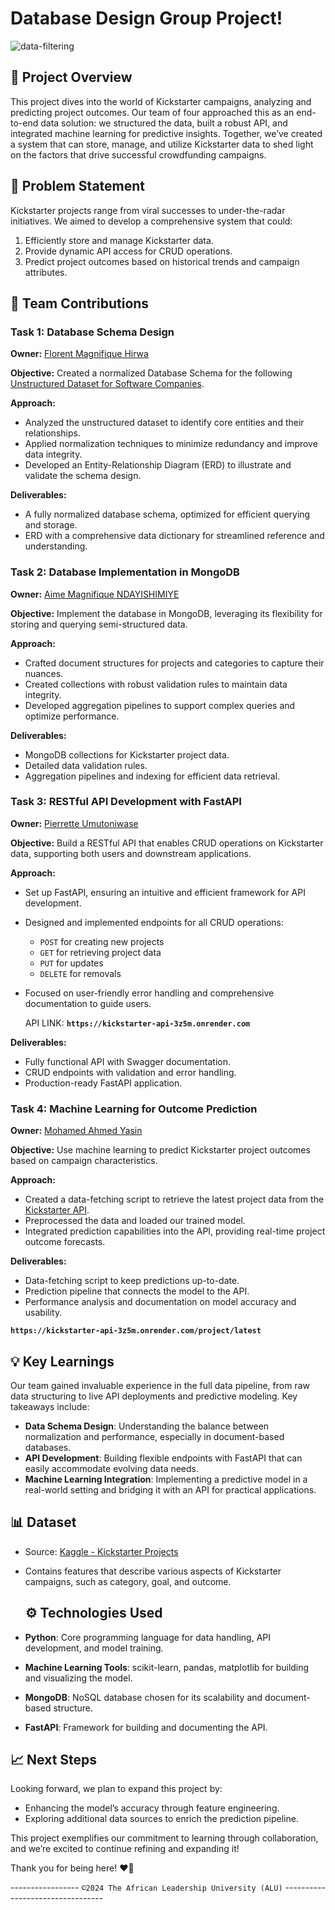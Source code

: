 # Database Design Group Project!

![data-filtering](https://github.com/user-attachments/assets/8ca58e48-79db-4242-9f94-2736fd02e90a)


## 🧩 Project Overview
This project dives into the world of Kickstarter campaigns, analyzing and predicting project outcomes. Our team of four approached this as an end-to-end data solution: we structured the data, built a robust API, and integrated machine learning for predictive insights. Together, we’ve created a system that can store, manage, and utilize Kickstarter data to shed light on the factors that drive successful crowdfunding campaigns.

## 🎯 Problem Statement
Kickstarter projects range from viral successes to under-the-radar initiatives. We aimed to develop a comprehensive system that could:
1. Efficiently store and manage Kickstarter data.
2. Provide dynamic API access for CRUD operations.
3. Predict project outcomes based on historical trends and campaign attributes.

## 👥 Team Contributions

### Task 1: Database Schema Design
**Owner:** [Florent Magnifique Hirwa](https://github.com/fmhirwa/) 


**Objective:** Created a normalized Database Schema for the following [Unstructured Dataset for Software Companies](https://docs.google.com/spreadsheets/d/16uXnRa3jRmT5KK4tQCkCabE9j3nKsLKX/edit?gid=334424638#gid=334424638).

**Approach:**
- Analyzed the unstructured dataset to identify core entities and their relationships.
- Applied normalization techniques to minimize redundancy and improve data integrity.
- Developed an Entity-Relationship Diagram (ERD) to illustrate and validate the schema design.

**Deliverables:**
- A fully normalized database schema, optimized for efficient querying and storage.
- ERD with a comprehensive data dictionary for streamlined reference and understanding.

### Task 2: Database Implementation in MongoDB
**Owner:** [Aime Magnifique NDAYISHIMIYE](https://github.com/AIMEMAGNI)


**Objective:** Implement the database in MongoDB, leveraging its flexibility for storing and querying semi-structured data.

**Approach:**
- Crafted document structures for projects and categories to capture their nuances.
- Created collections with robust validation rules to maintain data integrity.
- Developed aggregation pipelines to support complex queries and optimize performance.

**Deliverables:**
- MongoDB collections for Kickstarter project data.
- Detailed data validation rules.
- Aggregation pipelines and indexing for efficient data retrieval.

### Task 3: RESTful API Development with FastAPI
**Owner:** [Pierrette Umutoniwase](https://github.com/Umutoniwasepie)  


**Objective:** Build a RESTful API that enables CRUD operations on Kickstarter data, supporting both users and downstream applications.

**Approach:**
- Set up FastAPI, ensuring an intuitive and efficient framework for API development.
- Designed and implemented endpoints for all CRUD operations:
  - `POST` for creating new projects
  - `GET` for retrieving project data
  - `PUT` for updates
  - `DELETE` for removals
- Focused on user-friendly error handling and comprehensive documentation to guide users.

  API LINK: **`https://kickstarter-api-3z5m.onrender.com`**

**Deliverables:**
- Fully functional API with Swagger documentation.
- CRUD endpoints with validation and error handling.
- Production-ready FastAPI application.

### Task 4: Machine Learning for Outcome Prediction
**Owner:** [Mohamed Ahmed Yasin](https://github.com/MohamedAYasin)  


**Objective:** Use machine learning to predict Kickstarter project outcomes based on campaign characteristics.

**Approach:**
- Created a data-fetching script to retrieve the latest project data from the [Kickstarter API](https://kickstarter-api.onrender.com).
- Preprocessed the data and loaded our trained model.
- Integrated prediction capabilities into the API, providing real-time project outcome forecasts.

**Deliverables:**
- Data-fetching script to keep predictions up-to-date. 
- Prediction pipeline that connects the model to the API.
- Performance analysis and documentation on model accuracy and usability.

**`https://kickstarter-api-3z5m.onrender.com/project/latest`**

## 💡 Key Learnings
Our team gained invaluable experience in the full data pipeline, from raw data structuring to live API deployments and predictive modeling. Key takeaways include:
- **Data Schema Design**: Understanding the balance between normalization and performance, especially in document-based databases.
- **API Development**: Building flexible endpoints with FastAPI that can easily accommodate evolving data needs.
- **Machine Learning Integration**: Implementing a predictive model in a real-world setting and bridging it with an API for practical applications.

## 📊 Dataset
- Source: [Kaggle - Kickstarter Projects](https://www.kaggle.com/datasets/kemical/kickstarter-projects)
- Contains features that describe various aspects of Kickstarter campaigns, such as category, goal, and outcome.

  ## ⚙️ Technologies Used
- **Python**: Core programming language for data handling, API development, and model training.
- **Machine Learning Tools**: scikit-learn, pandas, matplotlib for building and visualizing the model.
- **MongoDB**: NoSQL database chosen for its scalability and document-based structure.
- **FastAPI**: Framework for building and documenting the API.


## 📈 Next Steps
Looking forward, we plan to expand this project by:
- Enhancing the model’s accuracy through feature engineering.
- Exploring additional data sources to enrich the prediction pipeline.

This project exemplifies our commitment to learning through collaboration, and we’re excited to continue refining and expanding it!

Thank you for being here! ❤️🙏



 -----------------         `©2024 The African Leadership University (ALU)`      ---------------------------------
